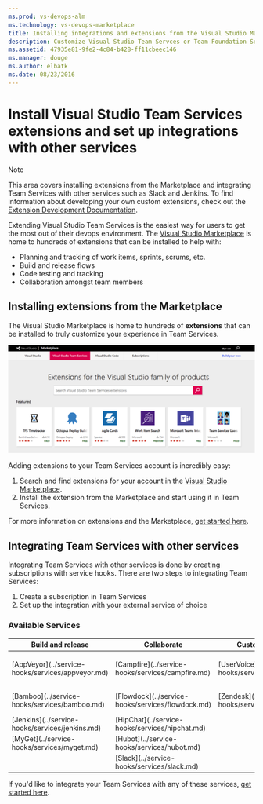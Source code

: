 ```yaml
---
ms.prod: vs-devops-alm
ms.technology: vs-devops-marketplace
title: Installing integrations and extensions from the Visual Studio Marketplace | Team Services
description: Customize Visual Studio Team Servces or Team Foundation Server with extensions or integrate with other services
ms.assetid: 47935e81-9fe2-4c84-b428-ff11cbeec146
ms.manager: douge
ms.author: elbatk
ms.date: 08/23/2016
---
```


# Install Visual Studio Team Services extensions and set up integrations with other services

>[!NOTE]
> This area covers installing extensions from the Marketplace and integrating Team Services with other services such as Slack and Jenkins. 
> To find information about developing your own custom extensions, check out the [Extension Development Documentation](../extend/index.md).

Extending Visual Studio Team Services is the easiest way for users to get the most out of their 
devops environment. The [Visual Studio Marketplace](https://marketplace.visualstudio.com) is home to hundreds of extensions
that can be installed to help with:
- Planning and tracking of work items, sprints, scrums, etc. 
- Build and release flows
- Code testing and tracking
- Collaboration amongst team members

## Installing extensions from the Marketplace
The Visual Studio Marketplace is home to hundreds of **extensions** that can be installed to truly customize your experience
in Team Services. 

![Visual Studio Marketplace](./_img/vs-marketplace.png)

Adding extensions to your Team Services account is incredibly easy:

1. Search and find extensions for your account in the [Visual Studio Marketplace](https://marketplace.visualstudio.com).
2. Install the extension from the Marketplace and start using it in Team Services.

For more information on extensions and the Marketplace, [get started here](./overview.md).

## Integrating Team Services with other services
Integrating Team Services with other services is done by creating subscriptions with service hooks. There are two steps to integrating Team Services:

1. Create a subscription in Team Services
2. Set up the integration with your external service of choice

### Available Services
<div style="display:block;margin-left:auto;margin-right:auto">
<table class="table table-striped">
<thead class="thead-inverse">
    <tr>
        <th>Build and release</th>
        <th>Collaborate</th>
		<th>Customer support</th>
		<th>Plan and track</th>
		<th>Integrate</th>
    </tr>
</thead>
<tbody>
    <tr>
        <td>[AppVeyor](../service-hooks/services/appveyor.md)</td>
        <td>[Campfire](../service-hooks/services/campfire.md)</td>
		<td>[UserVoice](../service-hooks/services/uservoice.md)</td>
		<td>[Trello](../service-hooks/services/trello.md)</td>
		<td>[Azure Service Bus](../service-hooks/services/azure-service-bus.md)</td>
    </tr>
	<tr>
		<td>[Bamboo](../service-hooks/services/bamboo.md)</td>
		<td>[Flowdock](../service-hooks/services/flowdock.md)</td>
		<td>[Zendesk](../service-hooks/services/zendesk.md) </td>
		<td></td>
		<td>[Azure Storage](../service-hooks/services/azure-storage.md)</td>
	</tr>
	<tr>
		<td>[Jenkins](../service-hooks/services/jenkins.md)</td>
		<td>[HipChat](../service-hooks/services/hipchat.md)</td>
		<td></td>
		<td></td>
		<td>[Web Hooks](../service-hooks/services/webhooks.md)</td>
	</tr>
	<tr>
		<td>[MyGet](../service-hooks/services/myget.md)</td>
		<td>[Hubot](../service-hooks/services/hubot.md)</td>
		<td></td>
		<td></td>
		<td>[Zapier](../service-hooks/services/zapier.md)</td>
	</tr>
	<tr>
		<td></td>
		<td>[Slack](../service-hooks/services/slack.md)</td>
		<td></td>
		<td></td>
		<td></td>
	</tr>
</tbody>
</table>
</div>

If you'd like to integrate your Team Services with any of these services, [get started here](../service-hooks/index.md).



